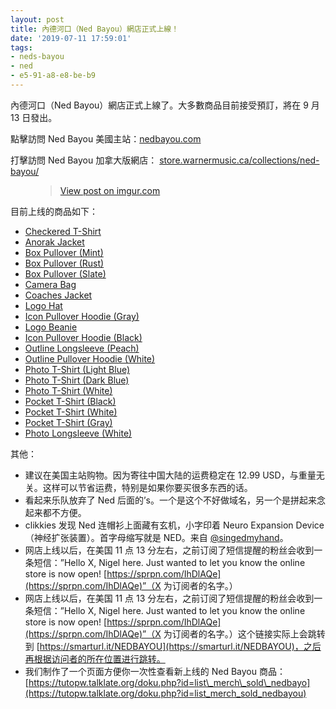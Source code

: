 ```yaml
---
layout: post
title: 內德河口（Ned Bayou）網店正式上線！
date: '2019-07-11 17:59:01'
tags:
- neds-bayou
- ned
- e5-91-a8-e8-be-b9
---
```


內德河口（Ned Bayou）網店正式上線了。大多數商品目前接受預訂，將在 9 月 13 日發出。

點擊訪問 Ned Bayou 美國主站：[nedbayou.com](https://www.nedbayou.com)

打擊訪問 Ned Bayou 加拿大版網店： [store.warnermusic.ca/collections/ned-bayou/](https://store.warnermusic.ca/collections/ned-bayou/)

<figure class="kg-card kg-embed-card"><blockquote class="imgur-embed-pub" lang="en" data-id="6AN0yeJ"><a href="https://imgur.com/6AN0yeJ">View post on imgur.com</a></blockquote>
<script async src="//s.imgur.com/min/embed.js" charset="utf-8"></script></figure>

目前上线的商品如下：

- [Checkered T-Shirt](https://www.nedbayou.com/checkered-ned-t-shirt-a-6.html)
- [Anorak Jacket](https://www.nedbayou.com/ned-anorak-a-6.html)
- [Box Pullover (Mint)](https://www.nedbayou.com/ned-box-pullover-hoodie-a-6.html)
- [Box Pullover (Rust)](https://www.nedbayou.com/ned-box-pullover-hoodie-b-6.html)
- [Box Pullover (Slate)](https://www.nedbayou.com/ned-box-pullover-hoodie-c-6.html)
- [Camera Bag](https://www.nedbayou.com/ned-camera-bag-a.html)
- [Coaches Jacket](https://www.nedbayou.com/ned-coaches-jacket-a-6.html)
- [Logo Hat](https://www.nedbayou.com/ned-fill-logo-hat-a.html)
- [Icon Pullover Hoodie (Gray)](https://www.nedbayou.com/ned-fill-pullover-hoodie-a-6.html)
- [Logo Beanie](https://www.nedbayou.com/ned-logo-label-beanie-a.html)
- [Icon Pullover Hoodie (Black)](https://www.nedbayou.com/ned-logo-pullover-hoodie-a-6.html)
- [Outline Longsleeve (Peach)](https://www.nedbayou.com/ned-outline-long-sleeve-t-shirt-a-6.html)
- [Outline Pullover Hoodie (White)](https://www.nedbayou.com/ned-outline-pullover-hoodie-a-6.html)
- [Photo T-Shirt (Light Blue)](https://www.nedbayou.com/ned-pic-t-shirt-a-6.html)
- [Photo T-Shirt (Dark Blue)](https://www.nedbayou.com/ned-pic-t-shirt-b-6.html)
- [Photo T-Shirt (White)](https://www.nedbayou.com/ned-pic-t-shirt-c-6.html)
- [Pocket T-Shirt (Black)](https://www.nedbayou.com/ned-pocket-t-shirt-a-6.html)
- [Pocket T-Shirt (White)](https://www.nedbayou.com/ned-pocket-t-shirt-b-5.html)
- [Pocket T-Shirt (Gray)](https://www.nedbayou.com/ned-pocket-t-shirt-c-6.html)
- [Photo Longsleeve (White)](https://www.nedbayou.com/ned-type-bars-long-sleeve-t-shirt-a-6.html)

其他：

- 建议在美国主站购物。因为寄往中国大陆的运费稳定在 12.99 USD，与重量无关。这样可以节省运费，特别是如果你要买很多东西的话。
- 看起来乐队放弃了 Ned 后面的’s。一个是这个不好做域名，另一个是拼起来念起来都不方便。
- clikkies 发现 Ned 连帽衫上面藏有玄机，小字印着 Neuro Expansion Device（神经扩张装置）。首字母缩写就是 NED。来自 [@singedmyhand](https://twitter.com/singedmyhand/status/1149348080107577344?s=21)。
- 网店上线以后，在美国 11 点 13 分左右，之前订阅了短信提醒的粉丝会收到一条短信：”Hello X, Nigel here. Just wanted to let you know the online store is now open! [https://sprpn.com/IhDlAQe](https://sprpn.com/IhDlAQe)”（X 为订阅者的名字。）
- 网店上线以后，在美国 11 点 13 分左右，之前订阅了短信提醒的粉丝会收到一条短信：”Hello X, Nigel here. Just wanted to let you know the online store is now open! [https://sprpn.com/IhDlAQe](https://sprpn.com/IhDlAQe)”（X 为订阅者的名字。）这个链接实际上会跳转到 [https://smarturl.it/NEDBAYOU](https://smarturl.it/NEDBAYOU)，之后再根据访问者的所在位置进行跳转。
- 我们制作了一个页面方便你一次性查看新上线的 Ned Bayou 商品：[https://tutopw.talklate.org/doku.php?id=list\_merch\_sold\_nedbayo](https://tutopw.talklate.org/doku.php?id=list_merch_sold_nedbayou)
